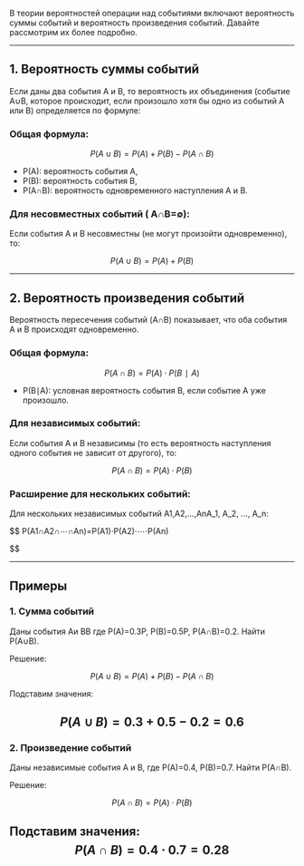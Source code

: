 В теории вероятностей операции над событиями включают вероятность суммы событий и вероятность произведения событий. Давайте рассмотрим их более подробно.

---

## **1. Вероятность суммы событий**

Если даны два события A и B, то вероятность их объединения (событие A∪B, которое происходит, если произошло хотя бы одно из событий A или B) определяется по формуле:

### **Общая формула:**

$$
P(A∪B)=P(A)+P(B)−P(A∩B)
$$

- P(A): вероятность события A,
- P(B): вероятность события B,
- P(A∩B): вероятность одновременного наступления A и B.

### **Для несовместных событий ( A∩B=∅):**

Если события A и B несовместны (не могут произойти одновременно), то:

$$P(A∪B)=P(A)+P(B)$$

---

## **2. Вероятность произведения событий**

Вероятность пересечения событий (A∩B) показывает, что оба события A и B происходят одновременно.

### **Общая формула:**

$$
P(A∩B)=P(A)⋅P(B∣A)
$$

- P(B∣A): условная вероятность события B, если событие A уже произошло.

### **Для независимых событий:**

Если события A и B независимы (то есть вероятность наступления одного события не зависит от другого), то:

$$
P(A∩B)=P(A)⋅P(B)
$$

### **Расширение для нескольких событий:**

Для нескольких независимых событий A1,A2,…,AnA_1, A_2, ..., A_n:

$$
P(A1∩A2∩⋯∩An)=P(A1)⋅P(A2)⋅⋯⋅P(An)

$$

---

## **Примеры**

### **1. Сумма событий**

Даны события Aи BB где P(A)=0.3P, P(B)=0.5P, P(A∩B)=0.2. Найти P(A∪B).

Решение:

$$
P(A∪B)=P(A)+P(B)−P(A∩B)
$$

Подставим значения:

 $$
 P(A∪B)=0.3+0.5−0.2=0.6
 $$
---

### **2. Произведение событий**

Даны независимые события A и B, где P(A)=0.4, P(B)=0.7. Найти P(A∩B).

Решение:

$$
P(A∩B)=P(A)⋅P(B)
$$

Подставим значения:
$$
P(A∩B)=0.4⋅0.7=0.28
$$
---
